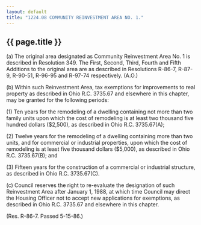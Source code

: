 ```yaml
---
layout: default 
title: "1224.08 COMMUNITY REINVESTMENT AREA NO. 1."
---
```


{{ page.title }}
----------------

​(a) The original area designated as Community Reinvestment Area No. 1
is described in Resolution 349. The First, Second, Third, Fourth and
Fifth Additions to the original area are as described in Resolutions
R-86-7, R-87-9, R-90-51, R-96-95 and R-97-74 respectively. (A.O.)

​(b) Within such Reinvestment Area, tax exemptions for improvements to
real property as described in Ohio R.C. 3735.67 and elsewhere in this
chapter, may be granted for the following periods:

​(1) Ten years for the remodeling of a dwelling containing not more than
two family units upon which the cost of remodeling is at least two
thousand five hundred dollars (\$2,500), as described in Ohio R.C.
3735.67(A);

​(2) Twelve years for the remodeling of a dwelling containing more than
two units, and for commercial or industrial properties, upon which the
cost of remodeling is at least five thousand dollars (\$5,000), as
described in Ohio R.C. 3735.67(B); and

​(3) Fifteen years for the construction of a commercial or industrial
structure, as described in Ohio R.C. 3735.67(C).

​(c) Council reserves the right to re-evaluate the designation of such
Reinvestment Area after January 1, 1988, at which time Council may
direct the Housing Officer not to accept new applications for
exemptions, as described in Ohio R.C. 3735.67 and elsewhere in this
chapter.

(Res. R-86-7. Passed 5-15-86.)

